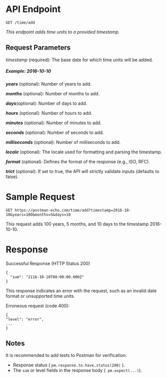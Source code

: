 # API Endpoint
``` 
GET /time/add
``` 
  *This endpoint adds time units to a provided timestamp.*

## Request Parameters
*timestamp*  (required): The base date for which time units will be added.

##### Example: 2016-10-10
***years*** (optional): Number of years to add.

***months*** (optional): Number of months to add.

***days***(optional): Number of days to add.

***hours*** (optional): Number of hours to add.

***minutes*** (optional): Number of minutes to add.

***seconds*** (optional): Number of seconds to add.

***milliseconds*** (optional): Number of milliseconds to add.

***locale*** (optional): The locale used for formatting and parsing the timestamp.

***format*** (optional): Defines the format of the response (e.g., ISO, RFC).

***trict*** (optional): If set to true, the API will strictly validate inputs (defaults to false).

# Sample Request

```
GET https://postman-echo.com/time/add?timestamp=2016-10-10&years=100&months=5&days=10
```
This request adds 100 years, 5 months, and 10 days to the timestamp 2016-10-10.

# Response
Successful Response (HTTP Status 200)
```
{
  "sum": "2116-10-10T00:00:00.000Z"
}
```
This response indicates an error with the request, such as an invalid date format or unsupported time units.

Erroneous request (code 400):
```
{
"level": "error",
...
}
```

## Notes
It is recommended to add tests to Postman for verification:
* Response status ( ```pm.response.to.have.status(200)``` ).
* The ```sum``` or level fields in the response body (``` pm.expect(...)```).
